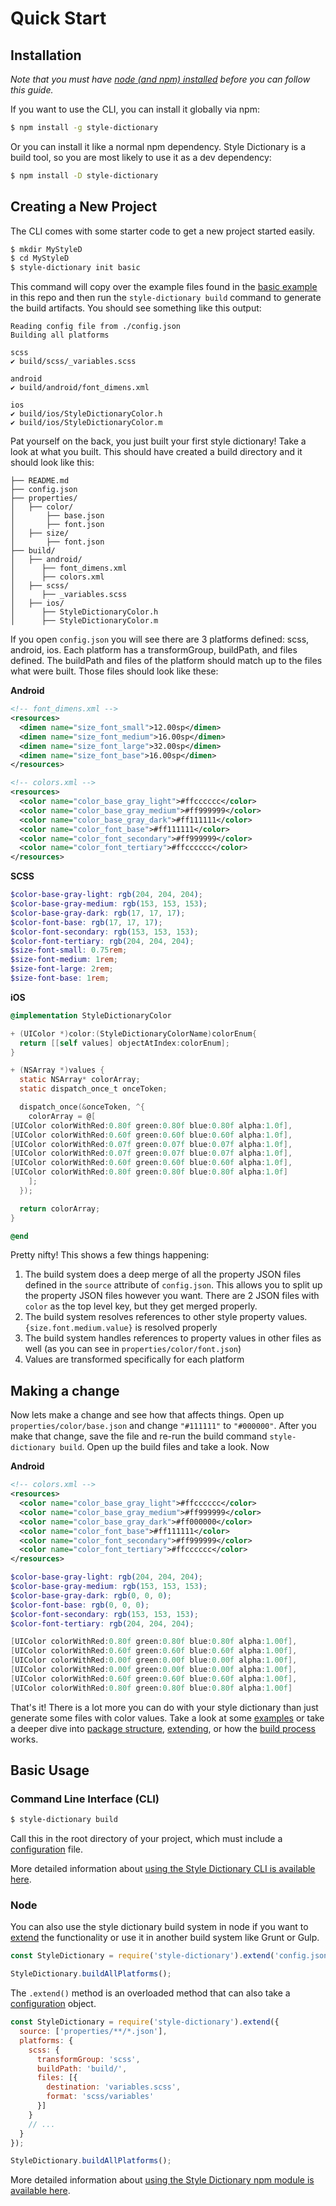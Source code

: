 # Quick Start

## Installation
*Note that you must have [node (and npm) installed](https://www.npmjs.com/get-npm) before you can follow this guide.*

If you want to use the CLI, you can install it globally via npm:
```bash
$ npm install -g style-dictionary
```

Or you can install it like a normal npm dependency. Style Dictionary is a build tool, so you are most likely to use it as a dev dependency:
```bash
$ npm install -D style-dictionary
```


## Creating a New Project
The CLI comes with some starter code to get a new project started easily.
```bash
$ mkdir MyStyleD
$ cd MyStyleD
$ style-dictionary init basic
```

This command will copy over the example files found in the [basic example](https://github.com/amzn/style-dictionary/tree/master/examples/basic) in this repo and then run the `style-dictionary build` command to generate the build artifacts. You should see something like this output:
```
Reading config file from ./config.json
Building all platforms

scss
✔︎ build/scss/_variables.scss

android
✔︎ build/android/font_dimens.xml

ios
✔︎ build/ios/StyleDictionaryColor.h
✔︎ build/ios/StyleDictionaryColor.m
```

Pat yourself on the back, you just built your first style dictionary! Take a look at what you built. This should have created a build directory and it should look like this:
```
├── README.md
├── config.json
├── properties/
│   ├── color/
│       ├── base.json
│       ├── font.json
│   ├── size/
│       ├── font.json
├── build/
│   ├── android/
│      ├── font_dimens.xml
│      ├── colors.xml
│   ├── scss/
│      ├── _variables.scss
│   ├── ios/
│      ├── StyleDictionaryColor.h
│      ├── StyleDictionaryColor.m
```

If you open `config.json` you will see there are 3 platforms defined: scss, android, ios. Each platform has a transformGroup, buildPath, and files defined. The buildPath and files of the platform should match up to the files what were built. Those files should look like these:

**Android**
```xml
<!-- font_dimens.xml -->
<resources>
  <dimen name="size_font_small">12.00sp</dimen>
  <dimen name="size_font_medium">16.00sp</dimen>
  <dimen name="size_font_large">32.00sp</dimen>
  <dimen name="size_font_base">16.00sp</dimen>
</resources>

<!-- colors.xml -->
<resources>
  <color name="color_base_gray_light">#ffcccccc</color>
  <color name="color_base_gray_medium">#ff999999</color>
  <color name="color_base_gray_dark">#ff111111</color>
  <color name="color_font_base">#ff111111</color>
  <color name="color_font_secondary">#ff999999</color>
  <color name="color_font_tertiary">#ffcccccc</color>
</resources>
```

**SCSS**
```scss
$color-base-gray-light: rgb(204, 204, 204);
$color-base-gray-medium: rgb(153, 153, 153);
$color-base-gray-dark: rgb(17, 17, 17);
$color-font-base: rgb(17, 17, 17);
$color-font-secondary: rgb(153, 153, 153);
$color-font-tertiary: rgb(204, 204, 204);
$size-font-small: 0.75rem;
$size-font-medium: 1rem;
$size-font-large: 2rem;
$size-font-base: 1rem;
```

**iOS**
```objectivec
@implementation StyleDictionaryColor

+ (UIColor *)color:(StyleDictionaryColorName)colorEnum{
  return [[self values] objectAtIndex:colorEnum];
}

+ (NSArray *)values {
  static NSArray* colorArray;
  static dispatch_once_t onceToken;

  dispatch_once(&onceToken, ^{
    colorArray = @[
[UIColor colorWithRed:0.80f green:0.80f blue:0.80f alpha:1.0f],
[UIColor colorWithRed:0.60f green:0.60f blue:0.60f alpha:1.0f],
[UIColor colorWithRed:0.07f green:0.07f blue:0.07f alpha:1.0f],
[UIColor colorWithRed:0.07f green:0.07f blue:0.07f alpha:1.0f],
[UIColor colorWithRed:0.60f green:0.60f blue:0.60f alpha:1.0f],
[UIColor colorWithRed:0.80f green:0.80f blue:0.80f alpha:1.0f]
    ];
  });

  return colorArray;
}

@end
```

Pretty nifty! This shows a few things happening:
1. The build system does a deep merge of all the property JSON files defined in the `source` attribute of `config.json`. This allows you to split up the property JSON files however you want. There are 2 JSON files with `color` as the top level key, but they get merged properly.
1. The build system resolves references to other style property values. `{size.font.medium.value}` is resolved properly
1. The build system handles references to property values in other files as well (as you can see in `properties/color/font.json`)
1. Values are transformed specifically for each platform


## Making a change

Now lets make a change and see how that affects things. Open up `properties/color/base.json` and change `"#111111"` to `"#000000"`. After you make that change, save the file and re-run the build command `style-dictionary build`. Open up the build files and take a look. Now

**Android**
```xml
<!-- colors.xml -->
<resources>
  <color name="color_base_gray_light">#ffcccccc</color>
  <color name="color_base_gray_medium">#ff999999</color>
  <color name="color_base_gray_dark">#ff000000</color>
  <color name="color_font_base">#ff111111</color>
  <color name="color_font_secondary">#ff999999</color>
  <color name="color_font_tertiary">#ffcccccc</color>
</resources>
```
```scss
$color-base-gray-light: rgb(204, 204, 204);
$color-base-gray-medium: rgb(153, 153, 153);
$color-base-gray-dark: rgb(0, 0, 0);
$color-font-base: rgb(0, 0, 0);
$color-font-secondary: rgb(153, 153, 153);
$color-font-tertiary: rgb(204, 204, 204);
```
```objectivec
[UIColor colorWithRed:0.80f green:0.80f blue:0.80f alpha:1.00f],
[UIColor colorWithRed:0.60f green:0.60f blue:0.60f alpha:1.00f],
[UIColor colorWithRed:0.00f green:0.00f blue:0.00f alpha:1.00f],
[UIColor colorWithRed:0.00f green:0.00f blue:0.00f alpha:1.00f],
[UIColor colorWithRed:0.60f green:0.60f blue:0.60f alpha:1.00f],
[UIColor colorWithRed:0.80f green:0.80f blue:0.80f alpha:1.00f]
```

That's it! There is a lot more you can do with your style dictionary than just generate some files with color values. Take a look
at some [examples](examples.md) or take a deeper dive into [package structure](package_structure.md), [extending](extending.md), or how the [build process](build_process.md) works.

## Basic Usage
### Command Line Interface (CLI)
```bash
$ style-dictionary build
```
Call this in the root directory of your project, which must include a [configuration](config.md) file.

More detailed information about [using the Style Dictionary CLI is available here](using_the_cli.md).

### Node
You can also use the style dictionary build system in node if you want to [extend](extending.md) the functionality or use it in another build system like Grunt or Gulp.
```javascript
const StyleDictionary = require('style-dictionary').extend('config.json');

StyleDictionary.buildAllPlatforms();
```

The `.extend()` method is an overloaded method that can also take a [configuration](config.md) object.
```javascript
const StyleDictionary = require('style-dictionary').extend({
  source: ['properties/**/*.json'],
  platforms: {
    scss: {
      transformGroup: 'scss',
      buildPath: 'build/',
      files: [{
        destination: 'variables.scss',
        format: 'scss/variables'
      }]
    }
    // ...
  }
});

StyleDictionary.buildAllPlatforms();
```

More detailed information about [using the Style Dictionary npm module is available here](using_the_npm_module.md).
